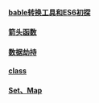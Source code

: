 #### [bable转换工具和ES6初探](https://github.com/z826526354/myProject/tree/master/es6/bable转换工具和ES6初探.md)

#### [箭头函数](https://github.com/z826526354/myProject/tree/master/es6/箭头函数.md)

#### [数据劫持](https://github.com/z826526354/myProject/tree/master/es6/数据劫持.md)

#### [class](https://github.com/z826526354/myProject/tree/master/es6/class.md)

#### [Set、Map](https://github.com/z826526354/myProject/tree/master/es6/Set、Map.md)